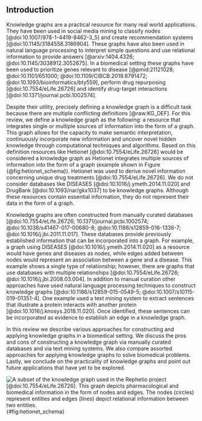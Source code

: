 ## Introduction

Knowledge graphs are a practical resource for many real world applications.
They have been used in social media mining to classify nodes [@doi:10.1007/978-1-4419-8462-3_5] and create recommendation systems [@doi:10.1145/3184558.3186904].
These graphs have also been used in natural language processing to interpret simple questions and use relational information to provide answers [@arxiv:1404.4326; @doi:10.1145/3038912.3052675].
In a biomedical setting these graphs have been used to prioritize genes relevant to disease [@pmid:21121028; @doi:10.1101/651000; @doi:10.1109/CIBCB.2019.8791472; @doi:10.1093/bioinformatics/bty559], perform drug repurposing [@doi:10.7554/eLife.26726] and identify drug-target interactions [@doi:10.1371/journal.pcbi.1002574].

Despite their utility, precisely defining a knowledge graph is a difficult task because there are multiple conflicting definitions [@raw:KG_DEF].
For this review, we define a knowledge graph as the following: a resource that integrates single or multiple sources of information into the form of a graph.
This graph allows for the capacity to make semantic interpretation, continuously incorporate new information and uncover novel hidden knowledge through computational techniques and algorithms.
Based on this definition resources like Hetionet [@doi:10.7554/eLife.26726] would be considered a knowledge graph as Hetionet integrates multiple sources of information into the form of a graph (example shown in Figure {@fig:hetionet_schema}).
Hetionet was used to derive novel information concerning unique drug treatments [@doi:10.7554/eLife.26726].
We do not consider databases like DISEASES [@doi:10.1016/j.ymeth.2014.11.020] and DrugBank [@doi:10.1093/nar/gkx1037] to be knowledge graphs.
Although these resources contain essential information, they do not represent their data in the form of a graph.

Knowledge graphs are often constructed from manually curated databases [@doi:10.7554/eLife.26726; 10.1371/journal.pcbi.1002574; @doi:10.1038/s41467-017-00680-8; @doi:10.1186/s12859-016-1336-7;  @doi:10.1016/j.jbi.2011.11.017].
These databases provide previously established information that can be incorporated into a graph.
For example, a graph using DISEASES [@doi:10.1016/j.ymeth.2014.11.020] as a resource would have genes and diseases as nodes, while edges added between nodes would represent an association between a gene and a disease.
This example shows a single type of relationship; however, there are graphs that use databases with multiple relationships [@doi:10.7554/eLife.26726; @doi:10.1016/j.jbi.2008.03.004].
In addition to manual curation other approaches have used natural language processing techniques to construct knowledge graphs [@doi:10.1186/s12859-015-0549-5; @doi:10.1007/s10115-019-01351-4].
One example used a text mining system to extract sentences that illustrate a protein interacts with another protein [@doi:10.1016/j.knosys.2018.11.020].
Once identified, these sentences can be incorporated as evidence to establish an edge in a knowledge graph.

In this review we describe various approaches for constructing and applying knowledge graphs in a biomedical setting.
We discuss the pros and cons of constructing a knowledge graph via manually curated databases and via text mining systems.
We also compare assorted approaches for applying knowledge graphs to solve biomedical problems.
Lastly, we conclude on the practicality of knowledge graphs and point out future applications that have yet to be explored.

![
A subset of the knowledge graph used in the Rephetio project [@doi:10.7554/eLife.26726].
This graph depicts pharmacological and biomedical information in the form of nodes and edges.
The nodes (circles) represent entities and edges (lines) depict relational information between two entities.
](images/figures/hetionet_metagraph_subgraph.svg){#fig:hetionet_schema}
